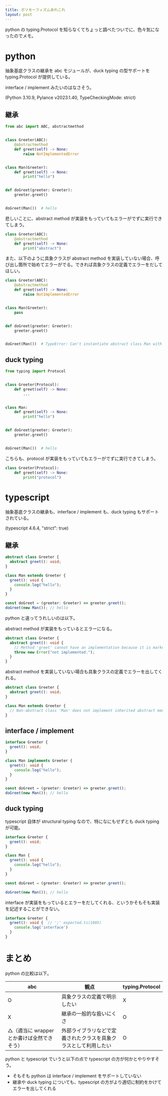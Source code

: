 ```yaml
---
title: ポリモーフィズムあれこれ
layout: post
---
```


python の typing.Protocol を知らなくてちょっと調べたついでに、色々気になったのでメモ。

# python

抽象基底クラスの継承を abc モジュールが、duck typing の型サポートを typing.Protocol が提供している。

interface / implement みたいのはなさそう。

(Python 3.10.9, Pylance v2023.1.40, TypeCheckingMode: strict)

## 継承

```python
from abc import ABC, abstractmethod


class Greeter(ABC):
    @abstractmethod
    def greet(self) -> None:
        raise NotImplementedError


class Man(Greeter):
    def greet(self) -> None:
        print("hello")


def doGreet(greeter: Greeter):
    greeter.greet()


doGreet(Man())  # hello
```

悲しいことに、abstract method が実装をもっていてもエラーがでずに実行できてしまう。

```python
class Greeter(ABC):
    @abstractmethod
    def greet(self) -> None:
        print("abstract")
```

また、以下のように具象クラスが abstract method を実装していない場合、呼び出し箇所で始めてエラーがでる。できれば具象クラスの定義でエラーをだしてほしい。

```python
class Greeter(ABC):
    @abstractmethod
    def greet(self) -> None:
        raise NotImplementedError


class Man(Greeter):
    pass


def doGreet(greeter: Greeter):
    greeter.greet()


doGreet(Man())  # TypeError: Can't instantiate abstract class Man with abstract method greet
```

## duck typing

```python
from typing import Protocol


class Greeter(Protocol):
    def greet(self) -> None:
        ...


class Man:
    def greet(self) -> None:
        print("hello")


def doGreet(greeter: Greeter):
    greeter.greet()


doGreet(Man())  # hello
```

こちらも、protocol が実装をもっていてもエラーがでずに実行できてしまう。

```python
class Greeter(Protocol):
    def greet(self) -> None:
        print("protocol")
```

# typescript

抽象基底クラスの継承も、interface / implement も、duck typing もサポートされている。

(typescript 4.6.4, "strict": true)

## 継承

```typescript
abstract class Greeter {
  abstract greet(): void;
}

class Man extends Greeter {
  greet(): void {
    console.log("hello");
  }
}

const doGreet = (greeter: Greeter) => greeter.greet();
doGreet(new Man()); // hello
```

python と違ってうれしいのは以下。

abstract method が実装をもっているとエラーになる。

```typescript
abstract class Greeter {
  abstract greet(): void {
    // Method 'greet' cannot have an implementation because it is marked abstract.ts(1245)
    throw new Error("not implemented.");
  }
}
```

abstract method を実装していない場合も具象クラスの定義でエラーを出してくれる。

```typescript
abstract class Greeter {
  abstract greet(): void;
}

class Man extends Greeter {
  // Non-abstract class 'Man' does not implement inherited abstract member 'greet' from class 'Greeter'.ts(2515)
}
```

## interface / implement

```typescript
interface Greeter {
  greet(): void;
}

class Man implements Greeter {
  greet(): void {
    console.log("hello");
  }
}

const doGreet = (greeter: Greeter) => greeter.greet();
doGreet(new Man()); // hello
```

## duck typing

typescript 自体が structural typing なので、特になにもせずとも duck typing が可能。

```typescript
interface Greeter {
  greet(): void;
}

class Man {
  greet(): void {
    console.log("hello");
  }
}

const doGreet = (greeter: Greeter) => greeter.greet();

doGreet(new Man()); // hello
```

interface が実装をもっているとエラーをだしてくれる、というかそもそも実装を記述することができない。

```typescript
interface Greeter {
  greet(): void {  // ';' expected.ts(1005)
    console.log('interface')
  }
}
```

# まとめ

python の比較は以下。

| abc                                        | 観点                                                             | typing.Protocol |
| ------------------------------------------ | ---------------------------------------------------------------- | --------------- |
| O                                          | 具象クラスの定義で明示したい                                     | X               |
| X                                          | 継承の一般的な扱いにくさ                                         | O               |
| △（適当に wrapper とか書けば全然できそう） | 外部ライブラリなどで定義されたクラスを具象クラスとして利用したい | O               |

python と typescript でいうと以下の点で typescript の方が何かとやりやすそう。

- そもそも python は interface / implement をサポートしていない
- 継承や duck typing についても、typescript の方がより適切に制約をかけてエラーを出してくれる
